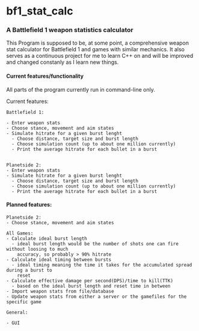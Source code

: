 # bf1_stat_calc

### A Battlefield 1 weapon statistics calculator

This Program is supposed to be, at some point, a comprehensive weapon stat calculator for Battlefield 1 and games with similar mechanics.
It also serves as a continuous project for me to learn C++ on and will be improved and changed constanly as I learn new things.

#### Current features/functionality

All parts of the program currently run in command-line only.

Current features:

    Battlefield 1:

    - Enter weapon stats
    - Choose stance, movement and aim states
    - Simulate hitrate for a given burst lenght
      - Choose distance, target size and burst length
      - Choose simulation count (up to about one million currently)
      - Print the average hitrate for each bullet in a burst


    Planetside 2:
    - Enter weapon stats
    - Simulate hitrate for a given burst lenght
      - Choose distance, target size and burst length
      - Choose simulation count (up to about one million currently)
      - Print the average hitrate for each bullet in a burst

#### Planned features:

    Planetside 2:
    - Choose stance, movement and aim states

    All Games:
    - Calculate ideal burst length
      - ideal burst length would be the number of shots one can fire without loosing to much 
        accuracy, so probably > 90% hitrate
    - Calculate ideal timing between bursts
      - ideal timing meaning the time it takes for the accumulated spread during a burst to 
        reset
    - Calculate effective damage per second(DPS)/time to kill(TTK)
      - based on the ideal burst length and reset time in between
    - Import weapon stats from file/database
    - Update weapon stats from either a server or the gamefiles for the specific game

    General:

    - GUI